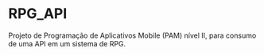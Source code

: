 # RPG_API
Projeto de Programação de Aplicativos Mobile (PAM) nível II, para consumo de uma API em um sistema de RPG.
